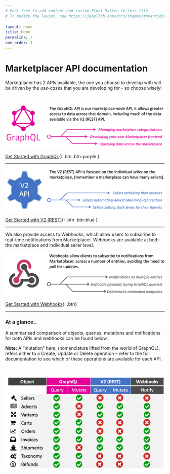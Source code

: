 ```yaml
---
# Feel free to add content and custom Front Matter to this file.
# To modify the layout, see https://jekyllrb.com/docs/themes/#overriding-theme-defaults

layout: home
title: Home
permalink: /
nav_order: 1
---
```


# Marketplacer API documentation

Marketplacer has 2 APIs available, the one you choose to develop with will be driven by the _use-cases_ that you are developing for - so choose wisely!

<br/>

![The GraphQL API is our marketplace-wide API, it allows greater access to data across that domain, including much of the data available via the V2 (REST) API. Some of the common use-cases for this API are: managing marketplace categorizations, developing your own Marketplacer front end and querying data across the marketplace.](/assets/images/graphql_banner.png)

[Get Started with GraphQL](http://example.com/){: .btn .btn-purple }

<hr>



![The V2 (REST) API is focused on the individual seller on the marketplace, (remember a marketplace can have many sellers). Some of the common use-cases for this API are: sellers retrieving their invoices, sellers automating advert creation and sellers setting stock levels for their adverts.](/assets/images/rest_banner.png)

[Get Started with V2 (REST)](http://example.com/){: .btn .btn-blue }

<hr>



We also provide access to Webhooks, which allow users to subscribe to real-time notifications from Marketplacer. Webhooks are available at both the marketplace and individual seller level.

![Webhooks allow clients to subscribe to notifications from Marketplacer, across a number of entities, avoiding the need to poll for updates.](/assets/images/webhooks_banner.png)

[Get Started with Webhooks](http://example.com/){: .btn}

---

### At a glance..

A summarised comparison of objects, queries, mutations and notifications for both APIs and webhooks can be found below.

**Note:** A “mutation” here, (nomenclature lifted from the world of GraphQL), refers either to a Create, Update or Delete operation – refer to the full documentation to see which of these operations are available for each API.

<br/>

![The GraphQL API can query sellers, adverts, variants, carts, orders, invoices, shipment and taxonomy. The GraphQL API can mutate carts, orders, invoices and taxonomy. The V2 (REST) API can query adverts, variants, invoices and shipments. The V2 (REST) API can mutate adverts, variants, invoices and shipments.](/assets/images/apicomparison.png)